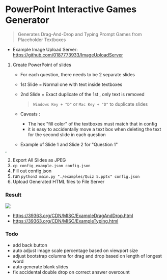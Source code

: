 # PowerPoint Interactive Games Generator
> Generates Drag-And-Drop and Typing Prompt Games from Placeholder Textboxes

- Example Image Upload Server: https://github.com/0187773933/ImageUploadServer

1. Create PowerPoint of slides

	- For each question, there needs to be 2 separate slides

	- 1st Slide = Normal one with text inside textboxes

	- 2nd Slide = Exact duplicate of the 1st , only text is removed

		> `Windows Key + "D"` or `Mac Key + "D"` to duplicate slides

	- Caveats :

		- The hex "fill color" of the textboxes must match that in config
		- it is easy to accidentally move a text box when deleting the text for the second slide in each question

	- Example of Slide 1 and Slide 2 for "Question 1"

<img src="https://39363.org/IMAGE_BUCKET/1636525166177-241760869.png" style="zoom:27%;" />

2. Export All Slides as JPEG
3. `cp config_example.json config.json`
4. Fill out config.json
5. run `python3 main.py "./examples/Quiz 5.pptx" config.json`
6. Upload Generated HTML files to File Server

### Result

![](https://39363.org/IMAGE_BUCKET/1636526211492-992772358.png)

- https://39363.org/CDN/MISC/ExampleDragAndDrop.html
- https://39363.org/CDN/MISC/ExampleTyping.html

### Todo

- add back button
- auto adjust image scale percentage based on viewport size
- adjust bootstrap columns for drag and drop based on length of longest word
- auto generate blank slides
- fix accidental double drop on correct answer overcount